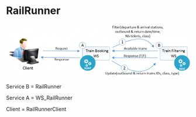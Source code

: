 # RailRunner

![Service flow](RailRunner/flow.PNG?raw=true "Flow")


Service B = RailRunner

Service A = WS_RailRunner

Client = RailRunnerClient
